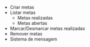 - Criar metas
- Listar metas
   - Metas realizadas
   - Metas abertas
- Marcar/Desmarcar metas realizadas
- Remover metas
- Sistema de mensagem
